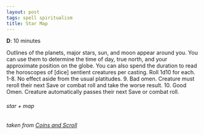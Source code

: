 ```yaml
---
layout: post
tags: spell spiritualism
title: Star Map
---
```

**D**: 10 minutes

Outlines of the planets, major stars, sun, and moon appear around you. You can use them to determine the time of day, true north, and your approximate position on the globe. You can also spend the duration to read the horoscopes of [dice] sentient creatures per casting. Roll 1d10 for each. 1-8. No effect aside from the usual platitudes. 9. Bad omen. Creature must reroll their next Save or combat roll and take the worse result. 10. Good Omen. Creature automatically passes their next Save or combat roll.

###### star + map
###### taken from [Coins and Scroll](https://coinsandscrolls.blogspot.com/2019/10/osr-class-geometer-wizard.html)

